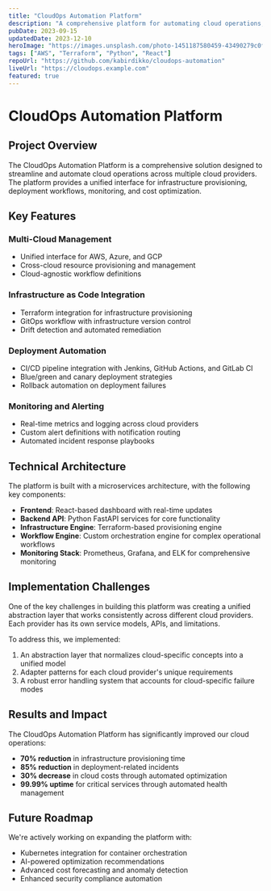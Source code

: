 ```yaml
---
title: "CloudOps Automation Platform"
description: "A comprehensive platform for automating cloud operations, infrastructure provisioning, and deployment workflows across multiple cloud providers."
pubDate: 2023-09-15
updatedDate: 2023-12-10
heroImage: "https://images.unsplash.com/photo-1451187580459-43490279c0fa?q=80&w=1000&auto=format&fit=crop"
tags: ["AWS", "Terraform", "Python", "React"]
repoUrl: "https://github.com/kabirdikko/cloudops-automation"
liveUrl: "https://cloudops.example.com"
featured: true
---
```


# CloudOps Automation Platform

## Project Overview

The CloudOps Automation Platform is a comprehensive solution designed to streamline and automate cloud operations across multiple cloud providers. The platform provides a unified interface for infrastructure provisioning, deployment workflows, monitoring, and cost optimization.

## Key Features

### Multi-Cloud Management

- Unified interface for AWS, Azure, and GCP
- Cross-cloud resource provisioning and management
- Cloud-agnostic workflow definitions

### Infrastructure as Code Integration

- Terraform integration for infrastructure provisioning
- GitOps workflow with infrastructure version control
- Drift detection and automated remediation

### Deployment Automation

- CI/CD pipeline integration with Jenkins, GitHub Actions, and GitLab CI
- Blue/green and canary deployment strategies
- Rollback automation on deployment failures

### Monitoring and Alerting

- Real-time metrics and logging across cloud providers
- Custom alert definitions with notification routing
- Automated incident response playbooks

## Technical Architecture

The platform is built with a microservices architecture, with the following key components:

- **Frontend**: React-based dashboard with real-time updates
- **Backend API**: Python FastAPI services for core functionality
- **Infrastructure Engine**: Terraform-based provisioning engine
- **Workflow Engine**: Custom orchestration engine for complex operational workflows
- **Monitoring Stack**: Prometheus, Grafana, and ELK for comprehensive monitoring

## Implementation Challenges

One of the key challenges in building this platform was creating a unified abstraction layer that works consistently across different cloud providers. Each provider has its own service models, APIs, and limitations.

To address this, we implemented:

1. An abstraction layer that normalizes cloud-specific concepts into a unified model
2. Adapter patterns for each cloud provider's unique requirements
3. A robust error handling system that accounts for cloud-specific failure modes

## Results and Impact

The CloudOps Automation Platform has significantly improved our cloud operations:

- **70% reduction** in infrastructure provisioning time
- **85% reduction** in deployment-related incidents
- **30% decrease** in cloud costs through automated optimization
- **99.99% uptime** for critical services through automated health management

## Future Roadmap

We're actively working on expanding the platform with:

- Kubernetes integration for container orchestration
- AI-powered optimization recommendations
- Advanced cost forecasting and anomaly detection
- Enhanced security compliance automation 